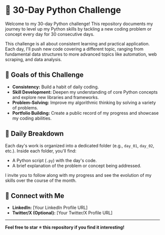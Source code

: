 # 🐍 30-Day Python Challenge

Welcome to my 30-day Python challenge! This repository documents my journey to level up my Python skills by tackling a new coding problem or concept every day for 30 consecutive days.

This challenge is all about consistent learning and practical application. Each day, I'll push new code covering a different topic, ranging from fundamental data structures to more advanced topics like automation, web scraping, and data analysis.

## 🚀 Goals of this Challenge

* **Consistency:** Build a habit of daily coding.
* **Skill Development:** Deepen my understanding of core Python concepts and explore new libraries and frameworks.
* **Problem-Solving:** Improve my algorithmic thinking by solving a variety of problems.
* **Portfolio Building:** Create a public record of my progress and showcase my coding abilities.

## 📅 Daily Breakdown

Each day's work is organized into a dedicated folder (e.g., `day_01`, `day_02`, etc.). Inside each folder, you'll find:

* A Python script (`.py`) with the day's code.
* A brief explanation of the problem or concept being addressed.

I invite you to follow along with my progress and see the evolution of my skills over the course of the month.

## 🤝 Connect with Me

* **LinkedIn:** [Your LinkedIn Profile URL]
* **Twitter/X (Optional):** [Your Twitter/X Profile URL]

---

**Feel free to star ⭐ this repository if you find it interesting!**
